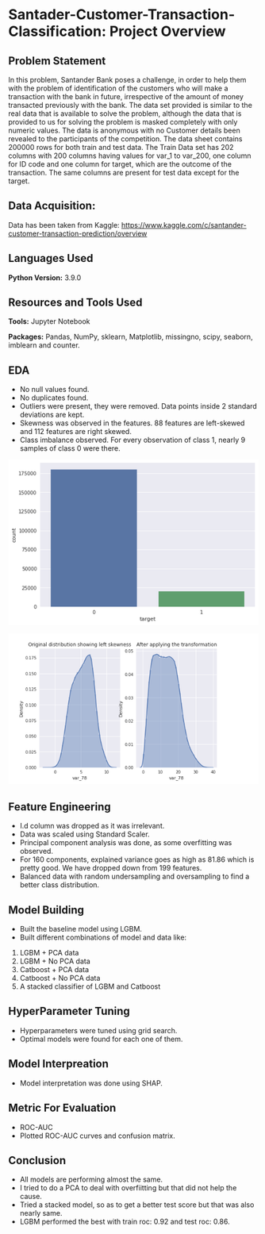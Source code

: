 # Santader-Customer-Transaction-Classification: Project Overview

## Problem Statement

In this problem, Santander Bank poses a challenge,  in order to help them with the problem of identification of the customers who will make a transaction with the bank in future, irrespective of the amount of money transacted previously with the bank. The data set provided is similar to the real data that is available to solve the problem, although the data that is provided to us for solving the problem is masked completely with only numeric values. The data is anonymous with no Customer details been revealed to the participants of the competition. The data sheet contains 200000 rows for both train and test data. The Train Data set has 202 columns with 200 columns having values for var_1 to var_200, one column for ID code and one column for target, which are the outcome of the transaction. The same columns are present for test data except for the target.

## Data Acquisition:

Data has been taken from Kaggle: https://www.kaggle.com/c/santander-customer-transaction-prediction/overview

## Languages Used 
**Python Version:** 3.9.0

## Resources and Tools Used
**Tools:** Jupyter Notebook

**Packages:** Pandas, NumPy, sklearn, Matplotlib, missingno, scipy, seaborn, imblearn and counter.

## EDA

* No null values found.
* No duplicates found.
* Outliers were present, they were removed. Data points inside 2 standard deviations are kept.
* Skewness was observed in the features. 88 features are left-skewed and 112 features are right skewed.
* Class imbalance observed. For every observation of class 1, nearly 9 samples of class 0 were there.


![alt text](https://github.com/fahadmehfooz/Santader-Customer-Transaction-Classification/blob/main/images/class%20balance.png)

![alt text](https://github.com/fahadmehfooz/Santader-Customer-Transaction-Classification/blob/main/images/skewness.png)

## Feature Engineering

* I.d column was dropped as it was irrelevant.
* Data was scaled using Standard Scaler.
* Principal component analysis was done, as some overfitting was observed. 
* For 160 components, explained variance goes as high as 81.86 which is pretty good. We have dropped down from 199 features.
* Balanced data with random undersampling and oversampling to find a better class distribution.

## Model Building

* Built the baseline model using LGBM.
* Built different combinations of model and data like:

1) LGBM + PCA data
2) LGBM + No PCA data
3) Catboost + PCA data
4) Catboost + No PCA data
5) A stacked classifier of LGBM and Catboost

## HyperParameter Tuning

* Hyperparameters were tuned using grid search.
* Optimal models were found for each one of them.

## Model Interpreation 

* Model interpretation was done using SHAP.

## Metric For Evaluation

* ROC-AUC
* Plotted ROC-AUC curves and confusion matrix.

## Conclusion

* All models are performing almost the same.
* I tried to do a PCA to deal with overfiitting but that did not help the cause.
* Tried a stacked model, so as to get a better test score but that was also nearly same.
* LGBM performed the best with train roc: 0.92 and test roc: 0.86.
